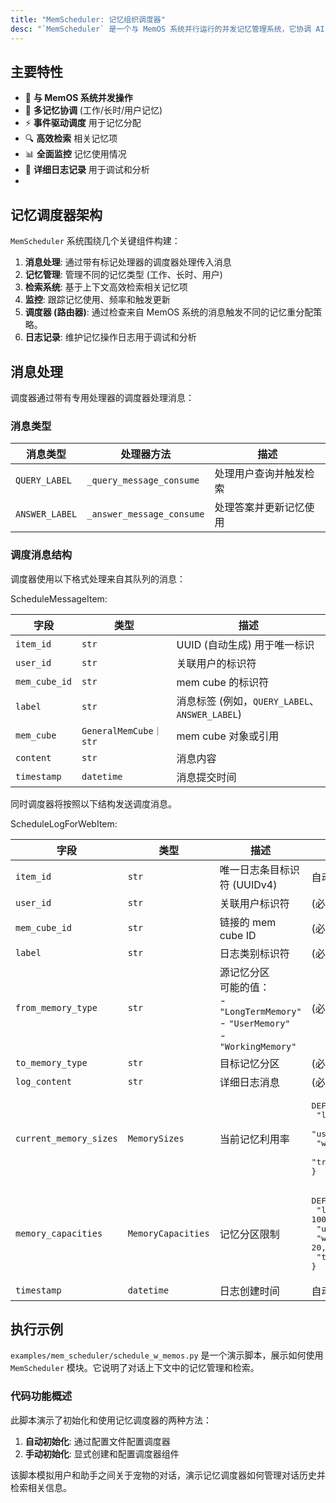 ```yaml
---
title: "MemScheduler: 记忆组织调度器"
desc: "`MemScheduler` 是一个与 MemOS 系统并行运行的并发记忆管理系统，它协调 AI 系统中工作记忆、长时记忆和激活记忆之间的记忆操作。它通过事件驱动调度处理记忆检索、更新和压缩。<br/> 该系统特别适合需要动态记忆管理的对话代理和推理系统。"
---
```


## 主要特性

- 🚀 **与 MemOS 系统并发操作**
- 🧠 **多记忆协调** (工作/长时/用户记忆)
- ⚡ **事件驱动调度** 用于记忆分配
- 🔍 **高效检索** 相关记忆项
- 📊 **全面监控** 记忆使用情况
- 📝 **详细日志记录** 用于调试和分析
- 
## 记忆调度器架构

`MemScheduler` 系统围绕几个关键组件构建：

1. **消息处理**: 通过带有标记处理器的调度器处理传入消息
2. **记忆管理**: 管理不同的记忆类型 (工作、长时、用户)
3. **检索系统**: 基于上下文高效检索相关记忆项
4. **监控**: 跟踪记忆使用、频率和触发更新
5. **调度器 (路由器)**: 通过检查来自 MemOS 系统的消息触发不同的记忆重分配策略。
6. **日志记录**: 维护记忆操作日志用于调试和分析

## 消息处理

调度器通过带有专用处理器的调度器处理消息：

### 消息类型

| 消息类型 | 处理器方法                  | 描述                                |
|--------------|---------------------------------|--------------------------------------------|
| `QUERY_LABEL` | `_query_message_consume`       | 处理用户查询并触发检索 |
| `ANSWER_LABEL`| `_answer_message_consume`      | 处理答案并更新记忆使用 |

### 调度消息结构 

调度器使用以下格式处理来自其队列的消息：

ScheduleMessageItem:

| 字段         | 类型                 | 描述                                   |
|---------------|----------------------|-----------------------------------------------|
| `item_id`     | `str`                | UUID (自动生成) 用于唯一标识 |
| `user_id`     | `str`                | 关联用户的标识符            |
| `mem_cube_id` | `str`                | mem cube 的标识符                |
| `label`       | `str`                | 消息标签 (例如，`QUERY_LABEL`、`ANSWER_LABEL`) |
| `mem_cube`    | `GeneralMemCube｜str` | mem cube 对象或引用               |
| `content`     | `str`                | 消息内容                               |
| `timestamp`   | `datetime`           | 消息提交时间           |


同时调度器将按照以下结构发送调度消息。

ScheduleLogForWebItem:

| 字段                  | 类型               | 描述                                                                 | 默认值                          |
|------------------------|--------------------|-----------------------------------------------------------------------------|----------------------------------------|
| `item_id`              | `str`              | 唯一日志条目标识符 (UUIDv4)                                        | 自动生成 (`uuid4()`)             |
| `user_id`              | `str`              | 关联用户标识符                                                  | (必需)                             |
| `mem_cube_id`          | `str`              | 链接的 mem cube ID                                                       | (必需)                             |
| `label`                | `str`              | 日志类别标识符                                                     | (必需)                             |
| `from_memory_type`     | `str`              | 源记忆分区<br>可能的值：<br>- `"LongTermMemory"`<br>- `"UserMemory"`<br>- `"WorkingMemory"` | (必需)                             |
| `to_memory_type`       | `str`              | 目标记忆分区                                                | (必需)                             |
| `log_content`          | `str`              | 详细日志消息                                                        | (必需)                             |
| `current_memory_sizes` | `MemorySizes`      | 当前记忆利用率                                                  | <pre>DEFAULT_MEMORY_SIZES = {<br>  "long_term_memory_size": -1,<br>  "user_memory_size": -1,<br>  "working_memory_size": -1,<br>  "transformed_act_memory_size": -1<br>}</pre> |
| `memory_capacities`    | `MemoryCapacities` | 记忆分区限制                                                     | <pre>DEFAULT_MEMORY_CAPACITIES = {<br>  "long_term_memory_capacity": 10000,<br>  "user_memory_capacity": 10000,<br>  "working_memory_capacity": 20,<br>  "transformed_act_memory_capacity": -1<br>}</pre> |
| `timestamp`            | `datetime`         | 日志创建时间                                                           | 自动设置 (`datetime.now`)              |

##  执行示例

`examples/mem_scheduler/schedule_w_memos.py` 是一个演示脚本，展示如何使用 `MemScheduler` 模块。它说明了对话上下文中的记忆管理和检索。

### 代码功能概述

此脚本演示了初始化和使用记忆调度器的两种方法：

1. **自动初始化**: 通过配置文件配置调度器
2. **手动初始化**: 显式创建和配置调度器组件

该脚本模拟用户和助手之间关于宠物的对话，演示记忆调度器如何管理对话历史并检索相关信息。
